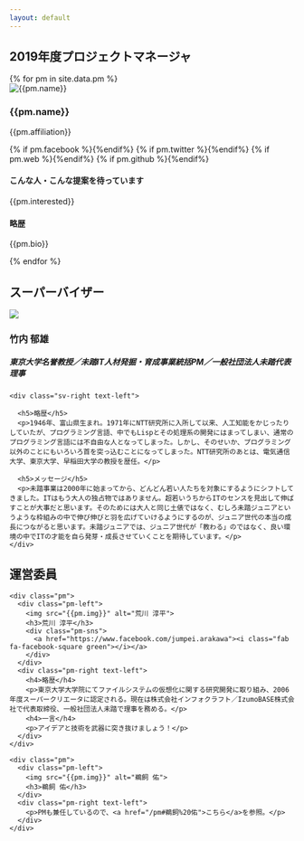 ```yaml
---
layout: default
---
```

<section id="project-manager">
<h2>2019年度プロジェクトマネージャ</h2>
<div class="pms flex">
  {% for pm in site.data.pm %}
    <div class="pm" id="{{pm.name}}">
      <div class="pm-left">
        <img src="{{pm.img}}" alt="{{pm.name}}">
        <h3>{{pm.name}}</h3>
        <p>{{pm.affiliation}}</p>
        <div class="pm-sns">
          {% if pm.facebook %}<a href="https://www.facebook.com/{{pm.facebook}}"><i class="fab fa-facebook-square green"></i></a>{%endif%}
          {% if pm.twitter %}<a href="https://twitter.com/{{pm.twitter}}"><i class="fab fa-twitter-square green"></i></a>{%endif%}
          {% if pm.web %}<a href="{{pm.web}}"><i class="fas fa-globe green"></i></a>{%endif%}
          {% if pm.github %}<a href="https://github.com/{{pm.github}}"><i class="fab fa-github-square green"></i></a>{%endif%}
        </div>
      </div>
      <div class="pm-right text-left">
        <h4>こんな人・こんな提案を待っています</h4>
        <p>{{pm.interested}}</p>
        <h4>略歴</h4>
        <p>{{pm.bio}}</p>
      </div>
    </div>
  {% endfor %}
</div>
</section>
<section id="supervisor">
  <h2>スーパーバイザー</h2>
    <div class="sv-left">
      <img src="img/takeuchi.png">
      <h3>竹内 郁雄</h3>
      <h5>東京大学名誉教授／未踏IT人材発掘・育成事業統括PM／一般社団法人未踏代表理事</h5>
    </div>

    <div class="sv-right text-left">

      <h5>略歴</h5>
      <p>1946年、富山県生まれ。1971年にNTT研究所に入所して以来、人工知能をかじったりしていたが、プログラミング言語、中でもLispとその処理系の開発にはまってしまい、通常のプログラミング言語には不自由な人となってしまった。しかし、そのせいか、プログラミング以外のことにもいろいろ首を突っ込むことになってしまった。NTT研究所のあとは、電気通信大学、東京大学、早稲田大学の教授を歴任。</p>

      <h5>メッセージ</h5>
      <p>未踏事業は2000年に始まってから、どんどん若い人たちを対象にするようにシフトしてきました。ITはもう大人の独占物ではありません。超若いうちからITのセンスを見出して伸ばすことが大事だと思います。そのためには大人と同じ土俵ではなく、むしろ未踏ジュニアというような枠組みの中で伸び伸びと羽を広げていけるようにするのが、ジュニア世代の本当の成長につながると思います。未踏ジュニアでは、ジュニア世代が「教わる」のではなく、良い環境の中でITの才能を自ら発芽・成長させていくことを期待しています。</p>
    </div>
</section>
<section id="operation">
  <h2>運営委員</h2>
  <div class="flex">

    <div class="pm">
      <div class="pm-left">
        <img src="{{pm.img}}" alt="荒川 淳平">
        <h3>荒川 淳平</h3>
        <div class="pm-sns">
          <a href="https://www.facebook.com/jumpei.arakawa"><i class="fab fa-facebook-square green"></i></a>
        </div>
      </div>
      <div class="pm-right text-left">
        <h4>略歴</h4>
        <p>東京大学大学院にてファイルシステムの仮想化に関する研究開発に取り組み、2006年度スーパークリエータに認定される。現在は株式会社インフォクラフト／IzumoBASE株式会社で代表取締役、一般社団法人未踏で理事を務める。</p>
        <h4>一言</h4>
        <p>アイデアと技術を武器に突き抜けましょう！</p>
      </div>
    </div>

    <div class="pm">
      <div class="pm-left">
        <img src="{{pm.img}}" alt="鵜飼 佑">
        <h3>鵜飼 佑</h3>
      </div>
      <div class="pm-right text-left">
        <p>PMも兼任しているので、<a href="/pm#鵜飼%20佑">こちら</a>を参照。</p>
      </div>
    </div>
  </div>
</section>
